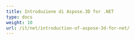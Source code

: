 ```yaml
---
title: Introduzione di Aspose.3D for .NET
type: docs
weight: 10
url: /it/net/introduction-of-aspose-3d-for-net/
---
```

